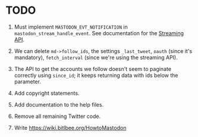 # TODO

1. Must implement `MASTODON_EVT_NOTIFICATION` in
   `mastodon_stream_handle_event`. See documentation for
   the
   [Streaming API](https://github.com/tootsuite/documentation/blob/master/Using-the-API/Streaming-API.md).

1. We can delete `md->follow_ids`, the settings `_last_tweet`, `oauth`
   (since it's mandatory), `fetch_interval` (since we're using the
   streaming API).

1. The API to get the accounts we follow doesn't seem to paginate
   correctly using `since_id`; it keeps returning data with ids below
   the parameter.

1. Add copyright statements.

1. Add documentation to the help files.

1. Remove all remaining Twitter code.

1. Write https://wiki.bitlbee.org/HowtoMastodon
